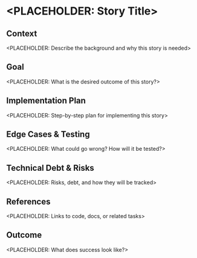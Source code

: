# <PLACEHOLDER: Story Title>

## Context
<PLACEHOLDER: Describe the background and why this story is needed>

## Goal
<PLACEHOLDER: What is the desired outcome of this story?>

## Implementation Plan
<PLACEHOLDER: Step-by-step plan for implementing this story>

## Edge Cases & Testing
<PLACEHOLDER: What could go wrong? How will it be tested?>

## Technical Debt & Risks
<PLACEHOLDER: Risks, debt, and how they will be tracked>

## References
<PLACEHOLDER: Links to code, docs, or related tasks>

## Outcome
<PLACEHOLDER: What does success look like?>
